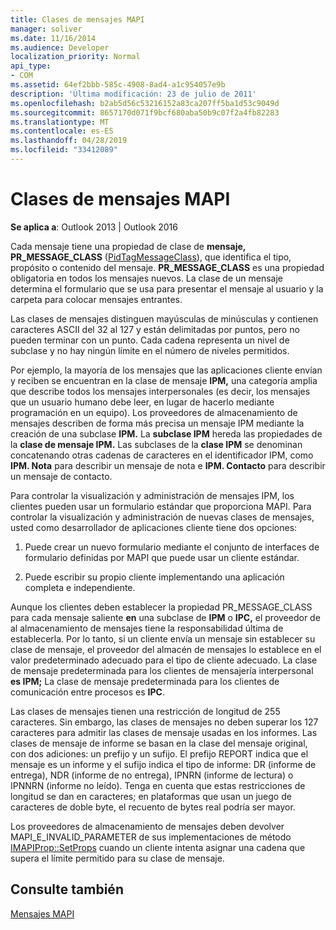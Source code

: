 ```yaml
---
title: Clases de mensajes MAPI
manager: soliver
ms.date: 11/16/2014
ms.audience: Developer
localization_priority: Normal
api_type:
- COM
ms.assetid: 64ef2bbb-585c-4908-8ad4-a1c954057e9b
description: 'Última modificación: 23 de julio de 2011'
ms.openlocfilehash: b2ab5d56c53216152a83ca207ff5ba1d53c9049d
ms.sourcegitcommit: 8657170d071f9bcf680aba50b9c07f2a4fb82283
ms.translationtype: MT
ms.contentlocale: es-ES
ms.lasthandoff: 04/28/2019
ms.locfileid: "33412089"
---
```

# <a name="mapi-message-classes"></a>Clases de mensajes MAPI

  
  
**Se aplica a**: Outlook 2013 | Outlook 2016 
  
Cada mensaje tiene una propiedad de clase de **mensaje, PR_MESSAGE_CLASS** ([PidTagMessageClass](pidtagmessageclass-canonical-property.md)), que identifica el tipo, propósito o contenido del mensaje. **PR_MESSAGE_CLASS** es una propiedad obligatoria en todos los mensajes nuevos. La clase de un mensaje determina el formulario que se usa para presentar el mensaje al usuario y la carpeta para colocar mensajes entrantes. 
  
Las clases de mensajes distinguen mayúsculas de minúsculas y contienen caracteres ASCII del 32 al 127 y están delimitadas por puntos, pero no pueden terminar con un punto. Cada cadena representa un nivel de subclase y no hay ningún límite en el número de niveles permitidos. 
  
Por ejemplo, la mayoría de los mensajes que las aplicaciones cliente envían y reciben se encuentran en la clase de mensaje **IPM,** una categoría amplia que describe todos los mensajes interpersonales (es decir, los mensajes que un usuario humano debe leer, en lugar de hacerlo mediante programación en un equipo). Los proveedores de almacenamiento de mensajes describen de forma más precisa un mensaje IPM mediante la creación de una subclase **IPM.** La **subclase IPM** hereda las propiedades de la **clase de mensaje IPM.** Las subclases de la **clase IPM** se denominan concatenando otras cadenas de caracteres en el identificador IPM, como **IPM. Nota** para describir un mensaje de nota e **IPM. Contacto** para describir un mensaje de contacto. 
  
Para controlar la visualización y administración de mensajes IPM, los clientes pueden usar un formulario estándar que proporciona MAPI. Para controlar la visualización y administración de nuevas clases de mensajes, usted como desarrollador de aplicaciones cliente tiene dos opciones:
  
1. Puede crear un nuevo formulario mediante el conjunto de interfaces de formulario definidas por MAPI que puede usar un cliente estándar.
    
2. Puede escribir su propio cliente implementando una aplicación completa e independiente. 
    
Aunque los clientes deben establecer la propiedad PR_MESSAGE_CLASS para cada mensaje saliente **en** una subclase de **IPM** o **IPC,** el proveedor de al almacenamiento de mensajes tiene la responsabilidad última de establecerla. Por lo tanto, si un cliente envía un mensaje sin establecer su clase de mensaje, el proveedor del almacén de mensajes lo establece en el valor predeterminado adecuado para el tipo de cliente adecuado. La clase de mensaje predeterminada para los clientes de mensajería interpersonal **es IPM;** La clase de mensaje predeterminada para los clientes de comunicación entre procesos es **IPC**. 
  
Las clases de mensajes tienen una restricción de longitud de 255 caracteres. Sin embargo, las clases de mensajes no deben superar los 127 caracteres para admitir las clases de mensaje usadas en los informes. Las clases de mensaje de informe se basan en la clase del mensaje original, con dos adiciones: un prefijo y un sufijo. El prefijo REPORT indica que el mensaje es un informe y el sufijo indica el tipo de informe: DR (informe de entrega), NDR (informe de no entrega), IPNRN (informe de lectura) o IPNNRN (informe no leído). Tenga en cuenta que estas restricciones de longitud se dan en caracteres; en plataformas que usan un juego de caracteres de doble byte, el recuento de bytes real podría ser mayor. 
  
Los proveedores de almacenamiento de mensajes deben devolver MAPI_E_INVALID_PARAMETER de sus implementaciones de método [IMAPIProp::SetProps](imapiprop-setprops.md) cuando un cliente intenta asignar una cadena que supera el límite permitido para su clase de mensaje. 
  
## <a name="see-also"></a>Consulte también



[Mensajes MAPI](mapi-messages.md)

